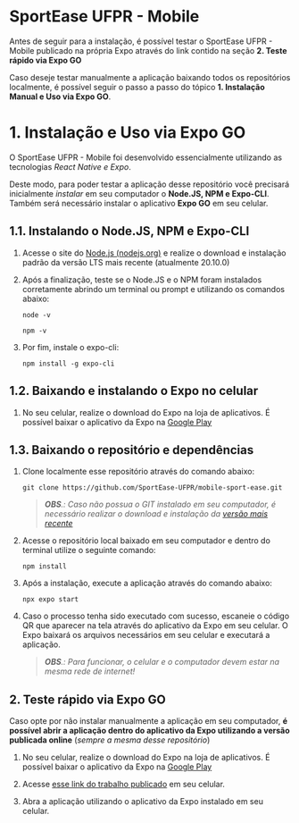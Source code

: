 
# SportEase UFPR - Mobile

Antes de seguir para a instalação, é possível testar o SportEase UFPR - Mobile publicado na própria Expo através do link contido na seção **2. Teste rápido via Expo GO**

Caso deseje testar manualmente a aplicação baixando todos os repositórios localmente, é possível seguir o passo a passo do tópico **1. Instalação Manual e Uso via Expo GO**. 




# 1. Instalação e Uso via Expo GO

O SportEase UFPR - Mobile foi desenvolvido essencialmente utilizando as tecnologias *React Native e Expo*. 

Deste modo, para poder testar a aplicação desse repositório você precisará inicialmente *instalar* em seu computador o **Node.JS, NPM e Expo-CLI**. Também será necessário instalar o aplicativo **Expo GO** em seu celular.


## 1.1. Instalando o Node.JS, NPM e Expo-CLI

 1. Acesse o site do [Node.js (nodejs.org)](https://nodejs.org/en) e realize o download e instalação padrão da versão LTS mais recente (atualmente 20.10.0)
 
 2. Após a finalização, teste se o Node.JS e o NPM foram instalados corretamente abrindo um terminal ou prompt e utilizando os comandos abaixo:
 
	```shell 
	node -v
	```
	
	```shell 
	npm -v
	```

 3. Por fim, instale o expo-cli:
	```shell 
	npm install -g expo-cli
	```
 
## 1.2. Baixando e instalando o Expo no celular

1. No seu celular, realize o download do Expo na loja de aplicativos. É possível baixar o aplicativo da Expo na [Google Play](https://play.google.com/store/apps/details?id=host.exp.exponent)


## 1.3. Baixando o repositório e dependências

 1. Clone localmente esse repositório através do comando abaixo:

	```shell 
	git clone https://github.com/SportEase-UFPR/mobile-sport-ease.git
	```

	>***OBS**.: Caso não possua o GIT instalado em seu computador, é necessário realizar o download e instalação da [versão mais recente](https://git-scm.com/downloads)*

2. Acesse o repositório local baixado em seu computador e dentro do terminal utilize o seguinte comando:

	```shell 
	npm install
	```
3. Após a instalação, execute a aplicação através do comando abaixo:
	```shell 
	npx expo start	
	```
4. Caso o processo tenha sido executado com sucesso, escaneie o código QR que aparecer na tela através do aplicativo da Expo em seu celular. O Expo baixará os arquivos necessários em seu celular e executará a aplicação.

	>***OBS**.: Para funcionar, o celular e o computador devem estar na mesma rede de internet!* 

## 2. Teste rápido via Expo GO

Caso opte por não instalar manualmente a aplicação em seu computador, **é possível abrir a aplicação dentro do aplicativo da Expo utilizando a versão publicada online** (*sempre a mesma desse repositório*)

1. No seu celular, realize o download do Expo na loja de aplicativos. É possível baixar o aplicativo da Expo na [Google Play](https://play.google.com/store/apps/details?id=host.exp.exponent)

2. Acesse [esse link do trabalho publicado](https://expo.dev/@nathansr6/mobile-sport-ease?serviceType=classic&distribution=expo-go) em seu celular.

3. Abra a aplicação utilizando o aplicativo da Expo instalado em seu celular.
